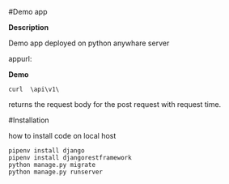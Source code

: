 #Demo app


<!-- Strong -->
__Description__

Demo app deployed on python anywhare server

appurl:

__Demo__

<!-- code blocks -->
```
curl  \api\v1\

```

returns the request body for the post request with request time.


<!-- inline code block -->



#Installation


how to install code on local host

<!-- code blocks -->
```
pipenv install django
pipenv install djangorestframework
python manage.py migrate
python manage.py runserver

```